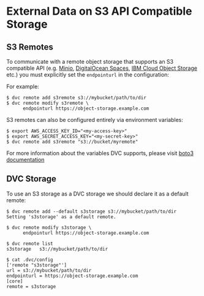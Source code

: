# External Data on S3 API Compatible Storage

## S3 Remotes

To communicate with a remote object storage that supports an S3 compatible API
(e.g. [Minio](https://min.io/),
[DigitalOcean Spaces](https://www.digitalocean.com/products/spaces/),
[IBM Cloud Object Storage](https://www.ibm.com/cloud/object-storage) etc.) you
must explicitly set the `endpointurl` in the configuration:

For example:

```dvc
$ dvc remote add s3remote s3://mybucket/path/to/dir
$ dvc remote modify s3remote \
      endpointurl https://object-storage.example.com
```

S3 remotes can also be configured entirely via environment variables:

```dvc
$ export AWS_ACCESS_KEY_ID="<my-access-key>"
$ export AWS_SECRET_ACCESS_KEY="<my-secret-key>"
$ dvc remote add s3remote "s3://bucket/myremote"
```

For more information about the variables DVC supports, please visit
[boto3 documentation](https://boto3.amazonaws.com/v1/documentation/api/latest/guide/configuration.html#environment-variable-configuration)

## DVC Storage

To use an S3 storage as a DVC storage we should declare it as a default remote:

```dvc
$ dvc remote add --default s3storage s3://mybucket/path/to/dir
Setting 's3storage' as a default remote.

$ dvc remote modify s3storage \
      endpointurl https://object-storage.example.com

$ dvc remote list
s3storage	s3://mybucket/path/to/dir

$ cat .dvc/config
['remote "s3storage"']
url = s3://mybucket/path/to/dir
endpointurl = https://object-storage.example.com
[core]
remote = s3storage
```

